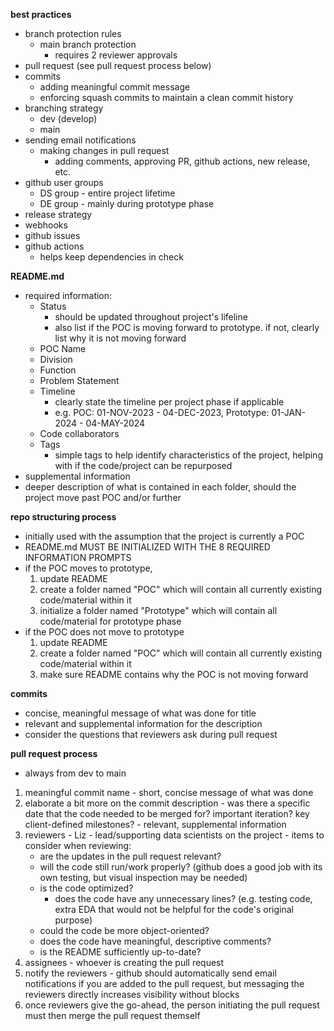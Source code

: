 

**best practices**
  - branch protection rules
    - main branch protection
      - requires 2 reviewer approvals
  - pull request (see pull request process below)
  - commits
    - adding meaningful commit message
    - enforcing squash commits to maintain a clean commit history
  - branching strategy
    - dev (develop)
    - main
  - sending email notifications
    - making changes in pull request
      - adding comments, approving PR, github actions, new release, etc.
  - github user groups
    - DS group - entire project lifetime
    - DE group - mainly during prototype phase
  - release strategy
  - webhooks
  - github issues
  - github actions
    - helps keep dependencies in check


**README.md**
  - required information:
    - Status
      - should be updated throughout project's lifeline
      - also list if the POC is moving forward to prototype. if not, clearly list why it is not moving forward
    - POC Name
    - Division
    - Function
    - Problem Statement
    - Timeline
      - clearly state the timeline per project phase if applicable
      - e.g. POC: 01-NOV-2023 - 04-DEC-2023, Prototype: 01-JAN-2024 - 04-MAY-2024
    - Code collaborators
    - Tags
      - simple tags to help identify characteristics of the project, helping with if the code/project can be repurposed
  - supplemental information
  - deeper description of what is contained in each folder, should the project move past POC and/or further


**repo structuring process**
  - initially used with the assumption that the project is currently a POC
  - README.md MUST BE INITIALIZED WITH THE 8 REQUIRED INFORMATION PROMPTS
  - if the POC moves to prototype,
    1. update README
    2. create a folder named "POC" which will contain all currently existing code/material within it
    3. initialize a folder named "Prototype" which will contain all code/material for prototype phase
  - if the POC does not move to prototype
    1. update README
    2. create a folder named "POC" which will contain all currently existing code/material within it
    3. make sure README contains why the POC is not moving forward


**commits**
  - concise, meaningful message of what was done for title
  - relevant and supplemental information for the description
  - consider the questions that reviewers ask during pull request


**pull request process**
  - always from dev to main
  1. meaningful commit name
    - short, concise message of what was done
  2. elaborate a bit more on the commit description
    - was there a specific date that the code needed to be merged for? important iteration? key client-defined milestones?
    - relevant, supplemental information
  3. reviewers
    - Liz
    - lead/supporting data scientists on the project
    - items to consider when reviewing:
      - are the updates in the pull request relevant?
      - will the code still run/work properly? (github does a good job with its own testing, but visual inspection may be needed)
      - is the code optimized?
        - does the code have any unnecessary lines? (e.g. testing code, extra EDA that would not be helpful for the code's original purpose)
      - could the code be more object-oriented?
      - does the code have meaningful, descriptive comments?
      - is the README sufficiently up-to-date?
  4. assignees
    - whoever is creating the pull request
  5. notify the reviewers
    - github should automatically send email notifications if you are added to the pull request, but messaging the reviewers directly increases visibility without blocks
  6. once reviewers give the go-ahead, the person initiating the pull request must then merge the pull request themself
